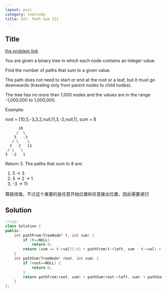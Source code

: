```yaml
---
layout: post
category: leetcode
title: 437. Path Sum III
---
```

## Title
[the problem link](https://leetcode.com/problems/path-sum-iii/description/)

You are given a binary tree in which each node contains an integer value.

Find the number of paths that sum to a given value.

The path does not need to start or end at the root or a leaf, but it must go downwards (traveling only from parent nodes to child nodes).

The tree has no more than 1,000 nodes and the values are in the range -1,000,000 to 1,000,000.

Example:

root = [10,5,-3,3,2,null,11,3,-2,null,1], sum = 8

	      10
	     /  \
	    5   -3
	   / \    \
	  3   2   11
	 / \   \
	3  -2   1

Return 3. The paths that sum to 8 are:

1.  5 -> 3
2.  5 -> 2 -> 1
3. -3 -> 11

算路径值，不过这个重要的是任意开始位置和任意推出位置，因此需要递归

## Solution
```c++
//cpp:
class Solution {
public:
	int pathFrom(TreeNode* t, int sum) {
		if (t==NULL)
			return 0;
		return (sum == t->val?1:0) + pathFrom(t->left, sum - t->val) + pathFrom(t->right, sum - t->val);
	}
	int pathSum(TreeNode* root, int sum) {
		if (root==NULL) {
			return 0;
		}
		return pathFrom(root, sum) + pathSum(root->left, sum) + pathSum(root->right, sum);
	}
};
```
